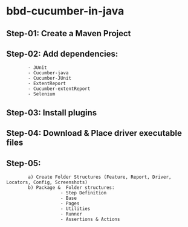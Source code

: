 # bbd-cucumber-in-java

## Step-01: Create a Maven Project
## Step-02: Add dependencies:
            - JUnit
            - Cucumber-java
            - Cucumber-JUnit
            - ExtentReport
            - Cucumber-extentReport
            - Selenium
            
            
## Step-03: Install plugins
## Step-04: Download & Place driver executable files


## Step-05: 
            a) Create Folder Structures (Feature, Report, Driver, Locators, Config, Screenshots)
            b) Package &  Folder structures:
                        - Step Definition
                        - Base
                        - Pages
                        - Utilities
                        - Runner
                        - Assertions & Actions
                        


